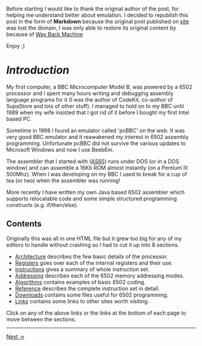 Before starting I would like to thank the original author of the post, for helping me understand better about emulation. I decided to republish this post in the form of **Markdown** because the original post published on [site](http://www.obelisk.me.uk/6502/index.html) was lost the domain, I was only able to restore its original content by because of [Way Back Machine](http://web.archive.org/web/*/http://www.obelisk.me.uk/6502/index.html)

Enjoy ;)


*Introduction*
==============

My first computer, a BBC Microcomputer Model B, was powered by a 6502 processor and I spent many hours writing and debugging assembly language programs for it (I was the author of CodeKit, co-author of SupaStore and lots of other stuff). I managed to hold on to my BBC until 1989 when my wife insisted that I got rid of it before I bought my first Intel based PC.

Sometime in 1998 I found an emulator called 'pcBBC' on the web. It was very good BBC emulator and it reawakened my interest in 6502 assembly programming. Unfortunate pcBBC did not survive the various updates to Microsoft Windows and now I use BeebEm.

The assembler that I started with ([AS65](Downloads.md#useful-tools)) runs under DOS (or in a DOS window) and can assemble a 16Kb ROM almost instantly (on a Pentium III 500Mhz). When I was developing on my BBC I used to break for a cup of tea (or two) when the assembler was running!

More recently I have written my own Java based 6502 assembler which supports relocatable code and some simple structured programming constructs (e.g. if/then/else).

Contents
--------

Originally this was all in one HTML file but it grew too big for any of my editors to handle without crashing so I had to cut it up into 8 sections.

- [Architecture](Architecture.md) describes the few basic details of the processor.
- [Registers](Registers.md) goes over each of the internal registers and their use.
- [Instructions](Instructions.md) gives a summary of whole instruction set.
- [Addressing](Addressing.md) describes each of the 6502 memory addressing modes.
- [Algorithms](Algorithms.md) contains examples of basic 6502 coding.
- [Reference](Reference.md) describes the complete instruction set in detail.
- [Downloads](Downloads.md) contains some files useful for 6502 programming.
- [Links](Links.md) contains some links to other sites worth visiting.

Click on any of the above links or the links at the bottom of each page to move between the sections.

--------------------------------------------------
[Next &rarr;](Architecture.md)